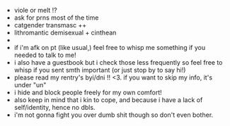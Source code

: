 - viole or melt !?
- ask for prns most of the time
- catgender transmasc ++
- lithromantic demisexual + cinthean
- 
- if i'm afk on pt (like usual,) feel free to whisp me something if you needed to talk to me!
- i also have a guestbook but i check those less frequently so feel free to whisp if you sent smth important (or just stop by to say hi!)
- please read my rentry's byi/dni !! <3. if you want to skip my info, it's under "un"
- i hide and block people freely for my own comfort!
- also keep in mind that i kin to cope, and because i have a lack of self/identity, hence no dbls.
- i'm not gonna fight you over dumb shit though so don't even bother.
